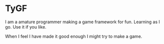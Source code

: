 TyGF
====
I am a amature programmer making a game framework for fun. Learning as I go. Use it if you like. 


When I feel I have made it good enough I might try to make a game.



